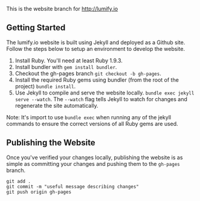 This is the website branch for http://lumify.io

Getting Started
---------------
The lumify.io website is built using Jekyll and deployed as a Github site. Follow the steps below to setup an environment to develop the website.

1. Install Ruby. You'll need at least Ruby 1.9.3.
2. Install bundler with `gem install bundler`.
3. Checkout the gh-pages branch `git checkout -b gh-pages`.
4. Install the required Ruby gems using bundler (from the root of the project) `bundle install`.
5. Use Jekyll to compile and serve the website locally. `bundle exec jekyll serve --watch`. The `--watch` flag tells Jekyll to watch for changes and regenerate the site automatically.

Note: It's import to use `bundle exec` when running any of the jekyll commands to ensure the correct versions of all Ruby gems are used.

Publishing the Website
----------------------
Once you've verified your changes locally, publishing the website is as simple as committing your changes and pushing them to the `gh-pages` branch.

```shell
git add .
git commit -m "useful message describing changes"
git push origin gh-pages
```
